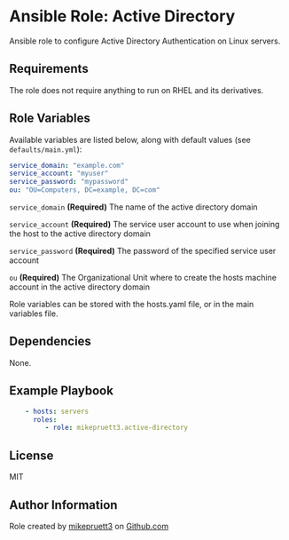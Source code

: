 Ansible Role: Active Directory
=========

Ansible role to configure Active Directory Authentication on Linux servers.

Requirements
------------

The role does not require anything to run on RHEL and its derivatives.

Role Variables
--------------

Available variables are listed below, along with default values (see ```defaults/main.yml```):

``` yaml
service_domain: "example.com"
service_account: "myuser"
service_password: "mypassword"
ou: "OU=Computers, DC=example, DC=com"
```

```service_domain``` **(Required)** The name of the active directory domain

```service_account``` **(Required)** The service user account to use when joining the host to the active directory domain

```service_password``` **(Required)** The password of the specified service user account

```ou``` **(Required)** The Organizational Unit where to create the hosts machine account in the active directory domain

Role variables can be stored with the hosts.yaml file, or in the main variables file.

Dependencies
------------

None.

Example Playbook
----------------

``` yaml
    - hosts: servers
      roles:
         - role: mikepruett3.active-directory
```

License
-------

MIT

Author Information
------------------

Role created by [mikepruett3](https://github.com/mikepruett3) on [Github.com](https://github.com/mikepruett3/ansible-role-active-directory)
